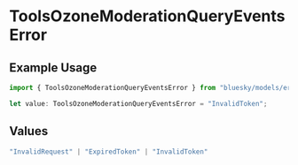 # ToolsOzoneModerationQueryEventsError

## Example Usage

```typescript
import { ToolsOzoneModerationQueryEventsError } from "bluesky/models/errors";

let value: ToolsOzoneModerationQueryEventsError = "InvalidToken";
```

## Values

```typescript
"InvalidRequest" | "ExpiredToken" | "InvalidToken"
```